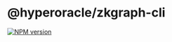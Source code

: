 # @hyperoracle/zkgraph-cli

[![NPM version](https://img.shields.io/npm/v/@hyperoracle/zkgraph-cli?color=a1b858&label=)](https://www.npmjs.com/package/@hyperoracle/zkgraph-cli)

